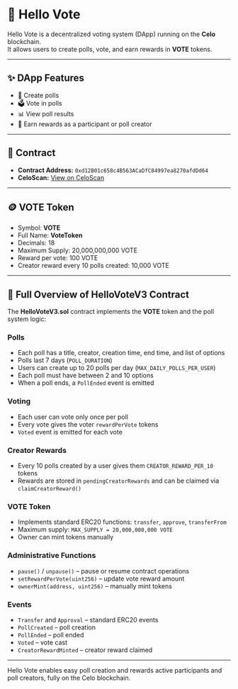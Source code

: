# 🚀 Hello Vote

Hello Vote is a decentralized voting system (DApp) running on the **Celo** blockchain.  
It allows users to create polls, vote, and earn rewards in **VOTE** tokens.

---

## ✨ DApp Features

- 📝 Create polls  
- 🗳️ Vote in polls  
- 📊 View poll results  
- 🎁 Earn rewards as a participant or poll creator  

---

## 🔗 Contract

- **Contract Address:** `0xd12B01c658c4B563ACaDfC84997ea8270afdDd64`  
- **CeloScan:** [View on CeloScan](https://celoscan.io/address/0xd12b01c658c4b563acadfc84997ea8270afddd64#code)

---

## 🪙 VOTE Token

- Symbol: **VOTE**  
- Full Name: **VoteToken**  
- Decimals: 18  
- Maximum Supply: 20,000,000,000 VOTE  
- Reward per vote: 100 VOTE  
- Creator reward every 10 polls created: 10,000 VOTE  

---

## 📜 Full Overview of HelloVoteV3 Contract

The **HelloVoteV3.sol** contract implements the **VOTE** token and the poll system logic:

### Polls

- Each poll has a title, creator, creation time, end time, and list of options  
- Polls last 7 days (`POLL_DURATION`)  
- Users can create up to 20 polls per day (`MAX_DAILY_POLLS_PER_USER`)  
- Each poll must have between 2 and 10 options  
- When a poll ends, a `PollEnded` event is emitted  

### Voting

- Each user can vote only once per poll  
- Every vote gives the voter `rewardPerVote` tokens  
- `Voted` event is emitted for each vote  

### Creator Rewards

- Every 10 polls created by a user gives them `CREATOR_REWARD_PER_10` tokens  
- Rewards are stored in `pendingCreatorRewards` and can be claimed via `claimCreatorReward()`  

### VOTE Token

- Implements standard ERC20 functions: `transfer`, `approve`, `transferFrom`  
- Maximum supply: `MAX_SUPPLY = 20,000,000,000 VOTE`  
- Owner can mint tokens manually  

### Administrative Functions

- `pause()` / `unpause()` – pause or resume contract operations  
- `setRewardPerVote(uint256)` – update vote reward amount  
- `ownerMint(address, uint256)` – manually mint tokens  

### Events

- `Transfer` and `Approval` – standard ERC20 events  
- `PollCreated` – poll creation  
- `PollEnded` – poll ended  
- `Voted` – vote cast  
- `CreatorRewardMinted` – creator reward claimed  

---

Hello Vote enables easy poll creation and rewards active participants and poll creators, fully on the Celo blockchain.
